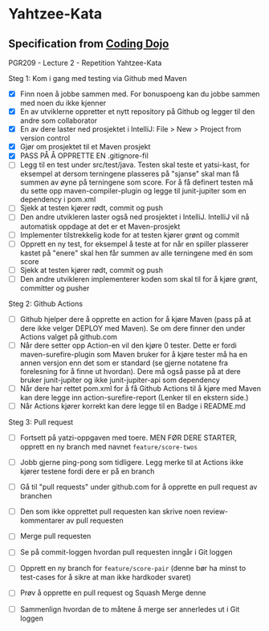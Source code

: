 # Yahtzee-Kata
## Specification from [Coding Dojo](https://codingdojo.org/kata/Yahtzee/)
PGR209 - Lecture 2 - Repetition Yahtzee-Kata

Steg 1: Kom i gang med testing via Github med Maven

- [x] Finn noen å jobbe sammen med. For bonuspoeng kan du jobbe sammen med noen du ikke kjenner
- [x] En av utviklerne oppretter et nytt repository på Github og legger til den andre som collaborator
- [x] En av dere laster ned prosjektet i IntelliJ: File > New > Project from version control
- [x] Gjør om prosjektet til et Maven prosjekt
- [x] PASS PÅ Å OPPRETTE EN .gitignore-fil
- [ ] Legg til en test under src/test/java. Testen skal teste et yatsi-kast, for eksempel at dersom terningene plasseres på "sjanse" skal man få summen av øyne på terningene som score. For å få definert testen må du sette opp maven-compiler-plugin og legge til junit-jupiter som en dependency i pom.xml
- [ ] Sjekk at testen kjører rødt, commit og push
- [ ] Den andre utvikleren laster også ned prosjektet i IntelliJ. IntelliJ vil nå automatisk oppdage at det er et Maven-prosjekt
- [ ] Implementer tilstrekkelig kode for at testen kjører grønt og commit
- [ ] Opprett en ny test, for eksempel å teste at for når en spiller plasserer kastet på "enere" skal hen får summen av alle terningene med én som score
- [ ] Sjekk at testen kjører rødt, commit og push
- [ ] Den andre utvikleren implementerer koden som skal til for å kjøre grønt, committer og pusher

Steg 2: Github Actions

- [ ] Github hjelper dere å opprette en action for å kjøre Maven (pass på at dere ikke velger DEPLOY med Maven). Se om dere finner den under Actions valget på github.com
- [ ] Når dere setter opp Action-en vil den kjøre 0 tester. Dette er fordi maven-surefire-plugin som Maven bruker for å kjøre tester må ha en annen versjon enn det som er standard (se gjerne notatene fra forelesning for å finne ut hvordan). Dere må også passe på at dere bruker junit-jupiter og ikke junit-jupiter-api som dependency
- [ ] Når dere har rettet pom.xml for å få Github Actions til å kjøre med Maven kan dere legge inn action-surefire-report (Lenker til en ekstern side.)
- [ ] Når Actions kjører korrekt kan dere legge til en Badge i README.md

Steg 3: Pull request

- [ ] Fortsett på yatzi-oppgaven med toere. MEN FØR DERE STARTER, opprett en ny branch med navnet `feature/score-twos`
- [ ] Jobb gjerne ping-pong som tidligere. Legg merke til at Actions ikke kjører testene fordi dere er på en branch
- [ ] Gå til "pull requests" under github.com for å opprette en pull request av branchen
- [ ] Den som ikke opprettet pull requesten kan skrive noen review-kommentarer av pull requesten
- [ ] Merge pull requesten
- [ ] Se på commit-loggen hvordan pull requesten inngår i Git loggen
- [ ] Opprett en ny branch for `feature/score-pair` (denne bør ha minst to test-cases for å sikre at man ikke hardkoder svaret)
- [ ] Prøv å opprette en pull request og Squash Merge denne
- [ ] Sammenlign hvordan de to måtene å merge ser annerledes ut i Git loggen

